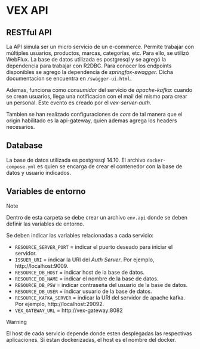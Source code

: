 # VEX API

## RESTful API
La API simula ser un micro servicio de un e-commerce. Permite trabajar con múltiples usuarios, productos,
marcas, categorías, etc. Para ello, se utilizó WebFlux. La base de datos utilizada es postgresql y 
se agregó la dependencia para trabajar con R2DBC. Para conocer los endpoints disponibles
se agrego la dependencia de _springfox-swagger_. Dicha documentacion se encuentra en `/swagger-ui.html`.

Ademas, funciona como _consumidor_ del servicio de _apache-kafka_: cuando se crean usuarios, llega una notificacion
con el mail del mismo para crear un personal. Este evento es creado por el _vex-server-auth_. 

Tambien se han realizado configuraciones de _cors_ de tal manera que el origin habilitado es la api-gateway, quien ademas agrega
los headers necesarios.

## Database
La base de datos utilizada es postgresql 14.10. El archivo `docker-compose.yml` es quien se encarga de crear el contenedor con la base de datos y usuario indicados. 

## Variables de entorno

> [!NOTE]
> Dentro de esta carpeta se debe crear un archivo `env.api` donde se deben definir las variables de entorno.

Se deben indicar las variables relacionadas a cada servicio:
- `RESOURCE_SERVER_PORT` = indicar el puerto deseado para iniciar el servidor.
- `ISSUER_URI` = indicar la URI del _Auth Server_. Por ejemplo, http://localhost:9009.
- `RESOURCE_DB_HOST` = indicar host de la base de datos.
- `RESOURCE_DB_NAME` = indicar el nombre de la base de datos.
- `RESOURCE_DB_PSW` = indicar contraseña del usuario de la base de datos.
- `RESOURCE_DB_USER` = indicar usuario de la base de datos.
- `RESOURCE_KAFKA_SERVER` = indicar la URI del servidor de apache kafka. Por ejemplo, http://localhost:29092.
- `VEX_GATEWAY_URL` = http://vex-gateway:8082

> [!WARNING]
> El host de cada servicio depende donde esten desplegadas las respectivas aplicaciones. Si estan dockerizadas, el host es el nombre del docker.
